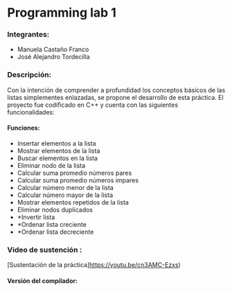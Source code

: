 # Programming lab 1

### Integrantes:
- Manuela Castaño Franco
- José Alejandro Tordecilla

### Descripción:

Con la intención de comprender a profundidad los conceptos básicos de las listas simplementes enlazadas, se propone el desarrollo de esta práctica.
El proyecto fue codificado en C++ y cuenta con las siguientes funcionalidades:
 #### Funciones:
  - Insertar elementos a la lista 
  - Mostrar elementos de la lista 
  - Buscar elementos en la lista 
  - Eliminar nodo de la lista 
  - Calcular suma promedio números pares 
  - Calcular suma promedio números impares 
  - Calcular número menor de la lista 
  - Calcular número mayor de la lista 
  - Mostrar elementos repetidos de la lista 
  - Eliminar nodos duplicados 
  - *Invertir lista
  - *Ordenar lista creciente
  - *Ordenar lista decreciente

### Video de sustención :
[Sustentación de la práctica]https://youtu.be/cn3AMC-Ezxs)

#### Versión del compilador: 
